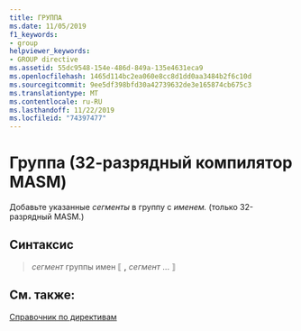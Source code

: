```yaml
---
title: ГРУППА
ms.date: 11/05/2019
f1_keywords:
- group
helpviewer_keywords:
- GROUP directive
ms.assetid: 55dc9548-154e-486d-849a-135e4631eca9
ms.openlocfilehash: 1465d114bc2ea060e8cc8d1dd0aa3484b2f6c10d
ms.sourcegitcommit: 9ee5df398bfd30a42739632de3e165874cb675c3
ms.translationtype: MT
ms.contentlocale: ru-RU
ms.lasthandoff: 11/22/2019
ms.locfileid: "74397477"
---
```

# <a name="group-32-bit-masm"></a>Группа (32-разрядный компилятор MASM)

Добавьте указанные *сегменты* в группу с *именем.* (только 32-разрядный MASM.)

## <a name="syntax"></a>Синтаксис

> *сегмент* группы имен ⟦ __,__ *сегмент* ... ⟧

## <a name="see-also"></a>См. также:

[Справочник по директивам](../../assembler/masm/directives-reference.md)
